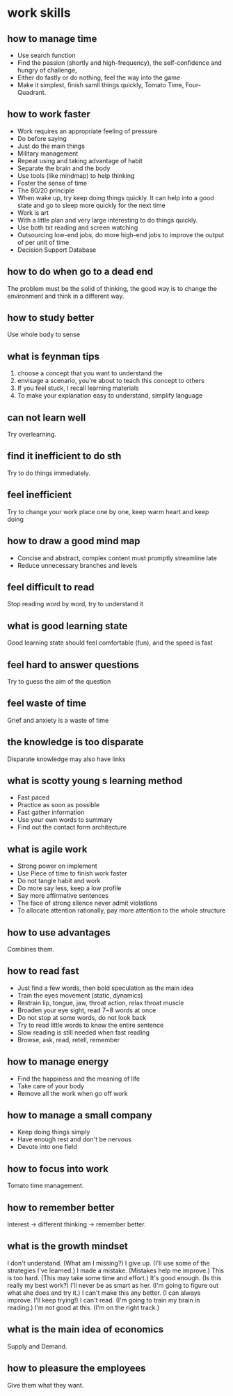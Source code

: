 # work skills


[^_^]: # (simpleQA start)

## how to manage time
* Use search function
* Find the passion (shortly and high-frequency), the self-confidence and hungry of challenge,
* Either do fastly or do nothing, feel the way into the game
* Make it simplest, finish samll things quickly, Tomato Time, Four-Quadrant.

## how to work faster
* Work requires an appropriate feeling of pressure
* Do before saying
* Just do the main things
* Military management
* Repeat using and taking advantage of habit
* Separate the brain and the body
* Use tools (like mindmap) to help thinking
* Foster the sense of time
* The 80/20 principle
* When wake up, try keep doing things quickly. It can help into a good state and go to sleep more quickly for the next time
* Work is art
* With a little plan and very large interesting to do things quickly.
* Use both txt reading and screen watching
* Outsourcing low-end jobs, do more high-end jobs to improve the output of per unit of time
* Decision Support Database

## how to do when go to a dead end
The problem must be the solid of thinking, the good way is to change the environment and think in a different way.

## how to study better
Use whole body to sense

## what is feynman tips
1. choose a concept that you want to understand the
2. envisage a scenario, you're about to teach this concept to others
3. If you feel stuck, I recall learning materials
4. To make your explanation easy to understand, simplify language

## can not learn well
Try overlearning.

## find it inefficient to do sth
Try to do things immediately.

## feel inefficient
Try to change your work place one by one, keep warm heart and keep doing

## how to draw a good mind map
* Concise and abstract, complex content must promptly streamline late
* Reduce unnecessary branches and levels

## feel difficult to read
Stop reading word by word, try to understand it

## what is good learning state
Good learning state should feel comfortable (fun), and the speed is fast

## feel hard to answer questions
Try to guess the aim of the question

## feel waste of time
Grief and anxiety is a waste of time

## the knowledge is too disparate
Disparate knowledge may also have links

## what is scotty young s learning method
* Fast paced
* Practice as soon as possible
* Fast gather information
* Use your own words to summary
* Find out the contact form architecture

## what is agile work
* Strong power on implement
* Use Piece of time to finish work faster
* Do not tangle habit and work
* Do more say less, keep a low profile
* Say more affirmative sentences
* The face of strong silence never admit violations
* To allocate attention rationally, pay more attention to the whole structure

## how to use advantages
Combines them.

## how to read fast
* Just find a few words, then bold speculation as the main idea
* Train the eyes movement (static, dynamics)
* Restrain lip, tongue, jaw, throat action, relax throat muscle
* Broaden your eye sight, read 7~8 words at once
* Do not stop at some words, do not look back
* Try to read little words to know the entire sentence
* Slow reading is still needed when fast reading
* Browse, ask, read, retell, remember

## how to manage energy
* Find the happiness and the meaning of life
* Take care of your body
* Remove all the work when go off work

## how to manage a small company
* Keep doing things simply
* Have enough rest and don't be nervous
* Devote into one field

## how to focus into work
Tomato time management.

## how to remember better
Interest -> different thinking -> remember better.

## what is the growth mindset
I don't understand. (What am I missing?)
I give up. (I'll use some of the strategies I've learned.)
I made a mistake. (Mistakes help me improve.)
This is too hard. (This may take some time and effort.)
It's good enough. (Is this really my best work?)
I'll never be as smart as her.  (I'm going to figure out what she does and try it.)
I can't make this any better. (I can always improve. I'll keep trying!)
I can't read. (I'm going to train my brain in reading.)
I'm not good at this. (I'm on the right track.)

## what is the main idea of economics
Supply and Demand.

## how to pleasure the employees
Give them what they want.

[^_^]: # (simpleQA end)

